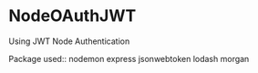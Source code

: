 # NodeOAuthJWT
Using JWT Node Authentication

Package used::
nodemon
express
jsonwebtoken
lodash
morgan
